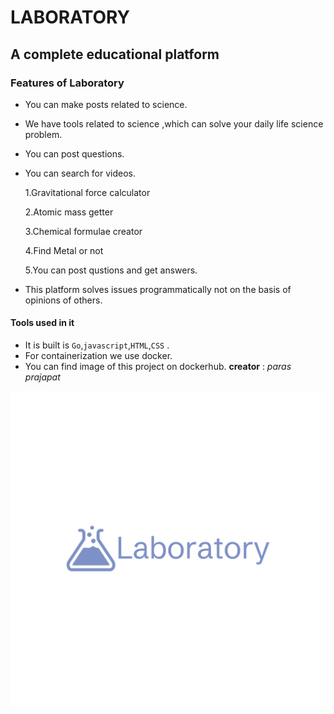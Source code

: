 # LABORATORY

## A complete educational platform

### Features of Laboratory
- You can make posts related to science.
- We have tools related to science ,which can solve your daily life science problem.
- You can post questions.
- You can search for videos.

  1.Gravitational force calculator
  
  2.Atomic mass getter
  
  3.Chemical formulae creator
  
  4.Find Metal or not

  5.You can post qustions and get answers.

- This platform solves issues programmatically not on the basis of opinions of others.

#### Tools used in it
- It is built is `Go`,`javascript`,`HTML`,`CSS` .
- For containerization we use docker.
- You can find image of this project on dockerhub.
__creator__ : _paras prajapat_

![Logo](./static/Images/logo-color.png "Logo")
